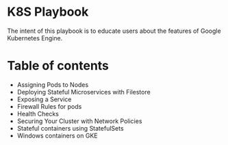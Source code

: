 # K8S Playbook
The intent of this playbook is to educate users about the features of Google Kubernetes Engine.


# Table of contents
- Assigning Pods to Nodes
- Deploying Stateful Microservices with Filestore
- Exposing a Service
- Firewall Rules for pods
- Health Checks
- Securing Your Cluster with Network Policies
- Stateful containers using StatefulSets
- Windows containers on GKE
